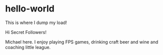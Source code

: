 # hello-world
This is where I dump my load!

Hi Secret Followers!

Michael here. I enjoy playing FPS games, drinking craft beer and wine and coaching little league.
